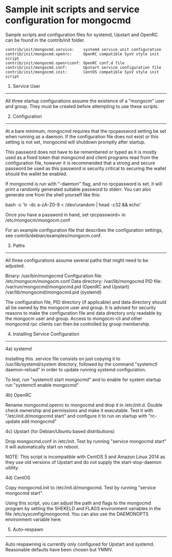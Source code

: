 Sample init scripts and service configuration for mongocmd
==========================================================

Sample scripts and configuration files for systemd, Upstart and OpenRC
can be found in the contrib/init folder.

    contrib/init/mongocmd.service:    systemd service unit configuration
    contrib/init/mongocmd.openrc:     OpenRC compatible SysV style init script
    contrib/init/mongocmd.openrcconf: OpenRC conf.d file
    contrib/init/mongocmd.conf:       Upstart service configuration file
    contrib/init/mongocmd.init:       CentOS compatible SysV style init script

1. Service User
---------------------------------

All three startup configurations assume the existence of a "mongocm" user
and group.  They must be created before attempting to use these scripts.

2. Configuration
---------------------------------

At a bare minimum, mongocmd requires that the rpcpassword setting be set
when running as a daemon.  If the configuration file does not exist or this
setting is not set, mongocmd will shutdown promptly after startup.

This password does not have to be remembered or typed as it is mostly used
as a fixed token that mongocmd and client programs read from the configuration
file, however it is recommended that a strong and secure password be used
as this password is security critical to securing the wallet should the
wallet be enabled.

If mongocmd is run with "-daemon" flag, and no rpcpassword is set, it will
print a randomly generated suitable password to stderr.  You can also
generate one from the shell yourself like this:

bash -c 'tr -dc a-zA-Z0-9 < /dev/urandom | head -c32 && echo'

Once you have a password in hand, set rpcpassword= in /etc/mongocm/mongocm.conf

For an example configuration file that describes the configuration settings,
see contrib/debian/examples/mongocm.conf.

3. Paths
---------------------------------

All three configurations assume several paths that might need to be adjusted.

Binary:              /usr/bin/mongocmd
Configuration file:  /etc/mongocm/mongocm.conf
Data directory:      /var/lib/mongocmd
PID file:            /var/run/mongocmd/mongocmd.pid (OpenRC and Upstart)
                     /var/lib/mongocmd/mongocmd.pid (systemd)

The configuration file, PID directory (if applicable) and data directory
should all be owned by the mongocm user and group.  It is advised for security
reasons to make the configuration file and data directory only readable by the
mongocm user and group.  Access to mongocm-cli and other mongocmd rpc clients
can then be controlled by group membership.

4. Installing Service Configuration
-----------------------------------

4a) systemd

Installing this .service file consists on just copying it to
/usr/lib/systemd/system directory, followed by the command
"systemctl daemon-reload" in order to update running systemd configuration.

To test, run "systemctl start mongocmd" and to enable for system startup run
"systemctl enable mongocmd"

4b) OpenRC

Rename mongocmd.openrc to mongocmd and drop it in /etc/init.d.  Double
check ownership and permissions and make it executable.  Test it with
"/etc/init.d/mongocmd start" and configure it to run on startup with
"rc-update add mongocmd"

4c) Upstart (for Debian/Ubuntu based distributions)

Drop mongocmd.conf in /etc/init.  Test by running "service mongocmd start"
it will automatically start on reboot.

NOTE: This script is incompatible with CentOS 5 and Amazon Linux 2014 as they
use old versions of Upstart and do not supply the start-stop-daemon uitility.

4d) CentOS

Copy mongocmd.init to /etc/init.d/mongocmd. Test by running "service mongocmd start".

Using this script, you can adjust the path and flags to the mongocmd program by
setting the SHEKELD and FLAGS environment variables in the file
/etc/sysconfig/mongocmd. You can also use the DAEMONOPTS environment variable here.

5. Auto-respawn
-----------------------------------

Auto respawning is currently only configured for Upstart and systemd.
Reasonable defaults have been chosen but YMMV.
